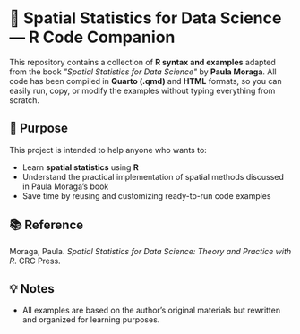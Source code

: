 # 📘 Spatial Statistics for Data Science — R Code Companion

This repository contains a collection of **R syntax and examples** adapted from the book *"Spatial Statistics for Data Science"* by **Paula Moraga**.
All code has been compiled in **Quarto (.qmd)** and **HTML** formats, so you can easily run, copy, or modify the examples without typing everything from scratch.

## 🎯 Purpose

This project is intended to help anyone who wants to:

* Learn **spatial statistics** using **R**
* Understand the practical implementation of spatial methods discussed in Paula Moraga’s book
* Save time by reusing and customizing ready-to-run code examples

## 📚 Reference

Moraga, Paula. *Spatial Statistics for Data Science: Theory and Practice with R*. CRC Press.

## 💡 Notes

* All examples are based on the author’s original materials but rewritten and organized for learning purposes.
